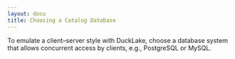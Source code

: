 ```yaml
---
layout: docu
title: Choosing a Catalog Database
---
```




To emulate a client–server style with DuckLake, choose a database system that allows concurrent access by clients, e.g., PostgreSQL or MySQL.
